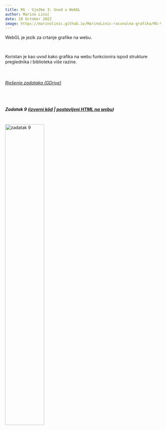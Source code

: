 ```yaml
---
title: RG - Vježbe 3: Uvod u WebGL
author: Marino Linić
date: 28 October 2022
image: https://marinolinic.github.io/MarinoLinic-racunalna-grafika/RG-Vje%C5%BEbe-3_WebGL/Screenshot_1343.png
---
```


WebGL je jezik za crtanje grafike na webu.

<br>

Koristan je kao uvod kako grafika na webu funkcionira ispod strukture preglednika i biblioteka više razine.

<br>

###### [Rješenja zadataka (GDrive)](https://drive.google.com/drive/folders/1SxHwBBJdz83dLbn1IehFqyk4_W6cziOt?usp=sharing)

<br>

##### Zadatak 9 ([izvorni kôd](https://github.com/MarinoLinic/MarinoLinic-racunalna-grafika/blob/main/RG-Vje%C5%BEbe-3_WebGL) | [postavljeni HTML na webu](https://marinolinic.github.io/MarinoLinic-racunalna-grafika/RG-Vje%C5%BEbe-3_WebGL/task3.html))

<br>

<img src="https://marinolinic.github.io/MarinoLinic-racunalna-grafika/RG-Vje%C5%BEbe-3_WebGL/Screenshot_1343.png" alt="zadatak 9" width="50%" height="auto">
